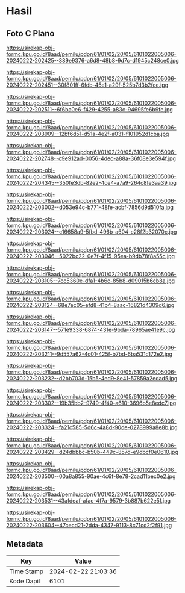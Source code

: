 # Hasil

## Foto C Plano

https://sirekap-obj-formc.kpu.go.id/8aad/pemilu/pdpr/61/01/02/20/05/6101022005006-20240222-202425--389e9376-a6d8-48b8-9d7c-d1945c248ce0.jpg

https://sirekap-obj-formc.kpu.go.id/8aad/pemilu/pdpr/61/01/02/20/05/6101022005006-20240222-202451--30f801ff-6fdb-45e1-a29f-525b7d3b2fce.jpg

https://sirekap-obj-formc.kpu.go.id/8aad/pemilu/pdpr/61/01/02/20/05/6101022005006-20240222-202511--6f6ba0e6-f429-4255-a83c-94695fe6b9fe.jpg

https://sirekap-obj-formc.kpu.go.id/8aad/pemilu/pdpr/61/01/02/20/05/6101022005006-20240222-203909--12bf6d51-d51a-4e2f-a031-f101952d1cba.jpg

https://sirekap-obj-formc.kpu.go.id/8aad/pemilu/pdpr/61/01/02/20/05/6101022005006-20240222-202748--c9e912ad-0056-4dec-a88a-36f08e3e594f.jpg

https://sirekap-obj-formc.kpu.go.id/8aad/pemilu/pdpr/61/01/02/20/05/6101022005006-20240222-204345--350fe3db-82e2-4ce4-a7a9-264c8fe3aa39.jpg

https://sirekap-obj-formc.kpu.go.id/8aad/pemilu/pdpr/61/01/02/20/05/6101022005006-20240222-203002--d053e94c-b771-48fe-acbf-7856d9d510fa.jpg

https://sirekap-obj-formc.kpu.go.id/8aad/pemilu/pdpr/61/01/02/20/05/6101022005006-20240222-203024--c16658a9-5fbd-496b-a604-c28f2b32070c.jpg

https://sirekap-obj-formc.kpu.go.id/8aad/pemilu/pdpr/61/01/02/20/05/6101022005006-20240222-203046--5022bc22-0e7f-4f15-95ea-b9db78f8a55c.jpg

https://sirekap-obj-formc.kpu.go.id/8aad/pemilu/pdpr/61/01/02/20/05/6101022005006-20240222-203105--7cc5360e-dfa1-4b6c-85b8-d09015b6cb8a.jpg

https://sirekap-obj-formc.kpu.go.id/8aad/pemilu/pdpr/61/01/02/20/05/6101022005006-20240222-203124--68e7ec05-efd8-41b4-8aac-16821d4309d6.jpg

https://sirekap-obj-formc.kpu.go.id/8aad/pemilu/pdpr/61/01/02/20/05/6101022005006-20240222-203147--571e9338-6874-431e-9bda-78965ae41e9c.jpg

https://sirekap-obj-formc.kpu.go.id/8aad/pemilu/pdpr/61/01/02/20/05/6101022005006-20240222-203211--9d557a62-4c01-425f-b7bd-6ba531c172e2.jpg

https://sirekap-obj-formc.kpu.go.id/8aad/pemilu/pdpr/61/01/02/20/05/6101022005006-20240222-203232--d2bb703d-15b5-4ed9-8e41-57859a2edad5.jpg

https://sirekap-obj-formc.kpu.go.id/8aad/pemilu/pdpr/61/01/02/20/05/6101022005006-20240222-203302--19b35bb2-9749-4f40-a610-3696b5e8edc7.jpg

https://sirekap-obj-formc.kpu.go.id/8aad/pemilu/pdpr/61/01/02/20/05/6101022005006-20240222-203324--fa21c585-5d6c-4a8d-90de-0278999a8e8b.jpg

https://sirekap-obj-formc.kpu.go.id/8aad/pemilu/pdpr/61/01/02/20/05/6101022005006-20240222-203429--d24dbbbc-b50b-449c-857d-e9dbcf0e0610.jpg

https://sirekap-obj-formc.kpu.go.id/8aad/pemilu/pdpr/61/01/02/20/05/6101022005006-20240222-203500--00a8a855-90ae-4c6f-8e78-2cad11bec0e2.jpg

https://sirekap-obj-formc.kpu.go.id/8aad/pemilu/pdpr/61/01/02/20/05/6101022005006-20240222-203531--43afdeaf-afac-4f7a-9579-3b887b622e5f.jpg

https://sirekap-obj-formc.kpu.go.id/8aad/pemilu/pdpr/61/01/02/20/05/6101022005006-20240222-203604--47cecd21-2dda-4347-9113-8c71cd2f2f91.jpg


## Metadata

| Key        | Value               |
| ---------- | ------------------- |
| Time Stamp | 2024-02-22 21:03:36 |
| Kode Dapil | 6101                |



